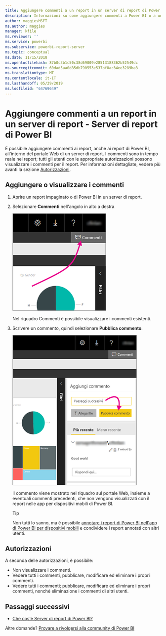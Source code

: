 ```yaml
---
title: Aggiungere commenti a un report in un server di report di Power BI
description: Informazioni su come aggiungere commenti a Power BI o a un report impaginato in un server di report di Power BI o a un server di report di SQL Server Reporting Services.
author: maggiesMSFT
ms.author: maggies
manager: kfile
ms.reviewer: ''
ms.service: powerbi
ms.subservice: powerbi-report-server
ms.topic: conceptual
ms.date: 11/15/2018
ms.openlocfilehash: 87b0c3b1c50c38d69009e28513188362b52549dc
ms.sourcegitcommit: 60dad5aa0d85db790553e537bf8ac34ee3289ba3
ms.translationtype: MT
ms.contentlocale: it-IT
ms.lasthandoff: 05/29/2019
ms.locfileid: "64769649"
---
```

# <a name="add-comments-to-a-report-in-a-report-server---power-bi-report-server"></a>Aggiungere commenti a un report in un server di report - Server di report di Power BI

È possibile aggiungere commenti ai report, anche ai report di Power BI, all'interno del portale Web di un server di report. I commenti sono in tempo reale nel report; tutti gli utenti con le appropriate autorizzazioni possono visualizzare i commenti per il report. Per informazioni dettagliate, vedere più avanti la sezione [Autorizzazioni](#permissions).

## <a name="add-or-view-comments"></a>Aggiungere o visualizzare i commenti

1. Aprire un report impaginato o di Power BI in un server di report.
2. Selezionare **Commenti** nell'angolo in alto a destra.

    ![Selezionare Commenti](media/add-comments/report-server-web-portal-comments-button.png)

    Nel riquadro Commenti è possibile visualizzare i commenti esistenti.
3. Scrivere un commento, quindi selezionare **Pubblica commento**.

    ![Pubblica commento](media/add-comments/report-server-web-portal-comments-pane.png)

    Il commento viene mostrato nel riquadro sul portale Web, insieme a eventuali commenti precedenti, che non vengono visualizzati con il report nelle app per dispositivi mobili di Power BI.

   > [!TIP]
   > Non tutti lo sanno, ma è possibile [annotare i report di Power BI nell'app di Power BI per dispositivi mobili](../consumer/mobile/mobile-annotate-and-share-a-tile-from-the-mobile-apps.md) e condividere i report annotati con altri utenti.

## <a name="permissions"></a>Autorizzazioni

A seconda delle autorizzazioni, è possibile:

* Non visualizzare i commenti.
* Vedere tutti i commenti, pubblicare, modificare ed eliminare i propri commenti.
* Vedere tutti i commenti; pubblicare, modificare ed eliminare i propri commenti, nonché eliminazione i commenti di altri utenti.

## <a name="next-steps"></a>Passaggi successivi
* [Che cos'è Server di report di Power BI?](get-started.md)  

Altre domande? [Provare a rivolgersi alla community di Power BI](https://community.powerbi.com/)

